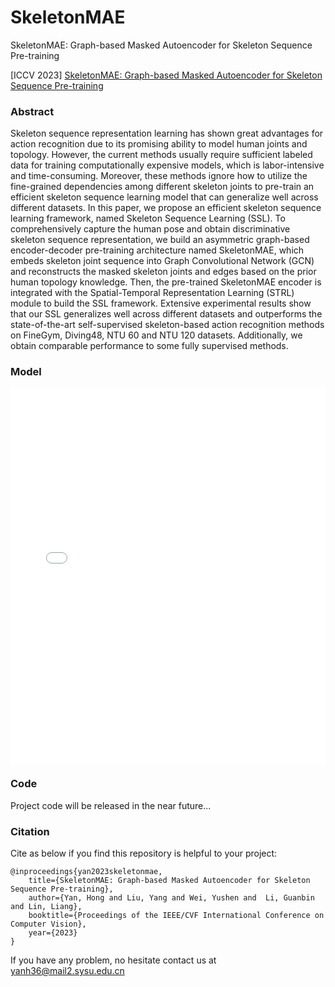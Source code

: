# SkeletonMAE
SkeletonMAE: Graph-based Masked Autoencoder for Skeleton Sequence Pre-training

[ICCV 2023] [SkeletonMAE: Graph-based Masked Autoencoder for Skeleton Sequence Pre-training](https://arxiv.org/pdf/2307.08476.pdf)

### Abstract

Skeleton sequence representation learning has shown great advantages for action recognition due to its promising ability to model human joints and topology. However, the current methods usually require sufficient labeled data for training computationally expensive models, which is labor-intensive and time-consuming. Moreover, these methods ignore how to utilize the fine-grained dependencies among different skeleton joints to pre-train an efficient skeleton sequence learning model that can generalize well across different datasets. In this paper, we propose an efficient skeleton sequence learning framework, named Skeleton Sequence Learning (SSL). To comprehensively capture the human pose and obtain discriminative skeleton sequence representation, we build an asymmetric graph-based encoder-decoder pre-training architecture named SkeletonMAE, which embeds skeleton joint sequence into Graph Convolutional Network (GCN) and reconstructs the masked skeleton joints and edges based on the prior human topology knowledge. Then, the pre-trained SkeletonMAE encoder is integrated with the Spatial-Temporal Representation Learning (STRL) module to build the SSL framework. Extensive experimental results show that our SSL generalizes well across different datasets and outperforms the state-of-the-art self-supervised skeleton-based action recognition methods on FineGym, Diving48, NTU 60 and NTU 120 datasets. Additionally, we obtain comparable performance to some fully supervised methods. 

### Model

<embed id="pdfPlayer" src="img/skeleton.pdf" type="application/pdf" width="100%" height="600" >

### Code
Project code will be released in the near future...

### Citation
Cite as below if you find this repository is helpful to your project:

```
@inproceedings{yan2023skeletonmae,
    title={SkeletonMAE: Graph-based Masked Autoencoder for Skeleton Sequence Pre-training},
    author={Yan, Hong and Liu, Yang and Wei, Yushen and  Li, Guanbin and Lin, Liang},
    booktitle={Proceedings of the IEEE/CVF International Conference on Computer Vision},
    year={2023}
}

```

If you have any problem, no hesitate contact us at yanh36@mail2.sysu.edu.cn
